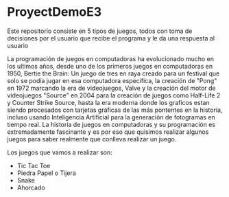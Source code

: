 # ProyectDemoE3
Este repositorio consiste en 5 tipos de juegos, todos con toma de decisiones por el usuario que recibe el programa y le da una respuesta al usuario  

La programación de juegos en computadoras ha evolucionado mucho en los ultimos años, desde uno de los primeros juegos en computadoras en 1950, Bertie the Brain: Un juego de tres en raya creado para un festival que solo se podía jugar en esa computadora específica, la creación de "Pong" en 1972 marcando la era de videojuegos, Valve y la creación del motor de videojuegos "Source" en 2004 para la creación de juegos como Half-Life 2 y Counter Strike Source, hasta la era moderna donde los graficos estan siendo procesados con tarjetas gráficas de las más pontentes en la historia, incluso usando Inteligencia Artificial para la generación de fotogramas en tiempo real. La historia de juegos en computadoras y su programación es extremadamente fascinante y es por eso que quisimos realizar algunos juegos para saber realmente que conlleva realizar un juego.

Los juegos que vamos a realizar son:
- Tic Tac Toe
- Piedra Papel o Tijera
- Snake
- Ahorcado

